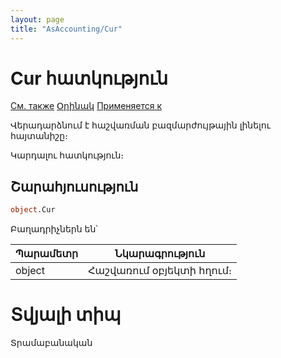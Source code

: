 ```yaml
---
layout: page
title: "AsAccounting/Cur"
---
```


# Cur հատկություն

[См. также](../AsAccounting.md) [Օրինակ](../../Examples/E_AsAccounting.html) [Применяется к](../AsAccounting.md)

Վերադարձնում է հաշվառման բազմարժույթային լինելու հայտանիշը։

Կարդալու հատկություն։


## Շարահյուսություն

``` vb
object.Cur
```


Բաղադրիչներն են՝


| Պարամետր | Նկարագրություն |
|--|--|
| object | Հաշվառում օբյեկտի հղում։ |


# Տվյալի տիպ

Տրամաբանական